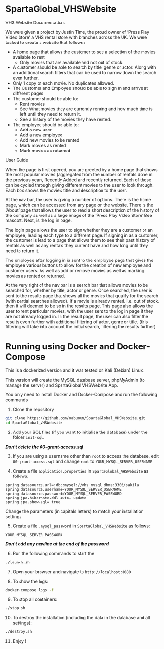 # SpartaGlobal_VHSWebsite

VHS Website Documentation.

We were given a project by Justin Time, the proud owner of ‘Press Play Video Store’ a VHS rental store with branches across the UK. We were tasked to create a website that follows :
  - A home page that allows the customer to see a selection of the movies available to rent
      - Only movies that are available and not out of stock.
  - A customer should be able to search by title, genre or actor. Along with an additional search filters that can be used to narrow down the search even further.
  - Only 1 copy of each movie. No duplicates allowed.
  - The Customer and Employee should be able to sign in and arrive at different pages
  - The customer should be able to:
    - Rent movies
    - See What movies they are currently renting and how much time is left until they need to return it.
    - See a history of the movies they have rented.
  - The employee should be able to:
    - Add a new user
    - Add a new employee
    - Add new movies to be rented
    - Mark movies as rented
    - Mark movies as returned

User Guide

When the page is first opened, you are greeted by a home page that shows the most popular movies (aggregated from the number of rentals done in the previous year), Recently Added and recently returned. Each of these can be cycled through giving different movies to the user to look through. Each box shows the movie’s title and description to the user.

At the nav bar, the user is giving a number of options. There is the home page, which can be accessed from any page on the website. There is the ‘About’ page that allows the user to read a short description of the history of the company as well as a large image of the ‘Press Play Video Store’ Bee mascott. Next, is the log in page.

The login page allows the user to sign whether they are a customer or an employee, leading each type to a different page. If signing in as a customer, the customer is lead to a page that allows them to see their past history of rentals as well as any rentals they current have and how long until they need to return it.

The employee after logging in is sent to the employee page that gives the employee various buttons to allow for the creation of new employee and customer users. As well as add or remove movies as well as marking movies as rented or returned.

At the very right of the nav bar is a search bar that allows movies to be searched for, whether by title, actor or genre. Once searched, the user is sent to the results page that shows all the movies that qualify for the search (with partial searches allowed). If a movie is already rented, i.e. out of stock, then it will deemed to be so in the results page. This page also allows the user to rent particular movies, with the user sent to the log in page if they are not already logged in. In the result page, the user can also filter the results even further with additional filtering of actor, genre or title. (this filtering will take into account the initial search, filtering the results further)

# Running using Docker and Docker-Compose
This is a dockerized version and it was tested on Kali (Debian) Linux.

This version will create the MySQL database server, phpMyAdmin (to manage the server) and SpartaGlobal VHSWebsite App.

You only need to install Docker and Docker-Compose and run the following commands

1.  Clone the repository

  ```bash
  git clone https://github.com/oabuoun/SpartaGlobal_VHSWebsite.git
  cd SpartaGlobal_VHSWebsite
  ```

2.  Add your SQL files (if you want to initialise the database) under the folder `init-sql`.

  ***Don't delete the 00-grant-access.sql***

3.  If you are using a username other than `root` to access the database, edit `00-grant-access.sql` and change `root` to `YOUR_MYSQL_SERVER_USERNAME`

4.  Create a file `application.properties` in `SpartaGlobal_VHSWebsite` as follows:

  ```
  spring.datasource.url=jdbc:mysql://vhs_mysql_dbms:3306/sakila
  spring.datasource.username=YOUR_MYSQL_SERVER_USERNAME
  spring.datasource.password=YOUR_MYSQL_SERVER_PASSWORD
  spring.jpa.hibernate.ddl-auto= update
  spring.jpa.show-sql= true
  ```
  Change the parameters (in capitals letters) to match your installation settings

5.  Create a file `.mysql_password` in `SpartaGlobal_VHSWebsite` as follows:

  ```
  YOUR_MYSQL_SERVER_PASSWORD
  ```
  ***Don't add any newline at the end of the password***

6.  Run the following commands to start the
  ```bash
  ./launch.sh
  ```

7.  Open your browser and navigate to `http://localhost:8080`

8.  To show the logs:
  ```bash
  docker-compose logs -f
  ```

9.  To stop all containers:
  ```bash
  ./stop.sh
  ```

10.  To destroy the installation (including the data in the database and all settings):
  ```bash
  ./destroy.sh
  ```

11.  Enjoy !
